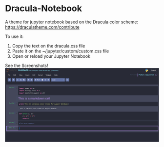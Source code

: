 # Dracula-Notebook
A theme for jupyter notebook based on the Dracula color scheme: https://draculatheme.com/contribute

To use it:
1) Copy the text on the dracula.css file
2) Paste it on the ~/jupyter/custom/custom.css file
3) Open or reload your Jupyter Notebook

See the Screenshots!
![](https://github.com/lex-andr/Dracula-Notebook/blob/main/Dracula-SS.png?raw=true)

